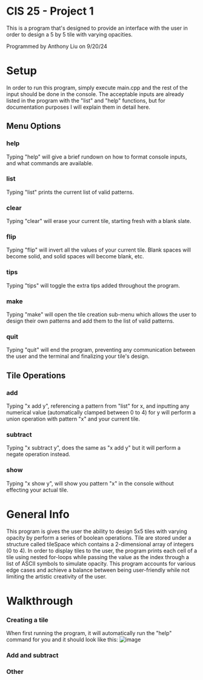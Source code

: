 # CIS 25 - Project 1
This is a program that's designed to provide an interface with the user in order to design a 5 by 5 tile with varying opacities.

Programmed by Anthony Liu on 9/20/24
# Setup
In order to run this program, simply execute main.cpp and the rest of the input should be done in the console.
The acceptable inputs are already listed in the program with the "list" and "help" functions, but for documentation purposes I will explain them in detail here.
## Menu Options
### help
Typing "help" will give a brief rundown on how to format console inputs, and what commands are available.
### list
Typing "list" prints the current list of valid patterns.
### clear
Typing "clear" will erase your current tile, starting fresh with a blank slate.
### flip
Typing "flip" will invert all the values of your current tile. Blank spaces will become solid, and solid spaces will become blank, etc.
### tips
Typing "tips" will toggle the extra tips added throughout the program.
### make
Typing "make" will open the tile creation sub-menu which allows the user to design their own patterns and add them to the list of valid patterns.
### quit
Typing "quit" will end the program, preventing any communication between the user and the terminal and finalizing your tile's design.
## Tile Operations
### add
Typing "x add y", referencing a pattern from "list" for x, and inputting any numerical value (automatically clamped between 0 to 4) for y will perform a union operation with pattern "x" and your current tile.
### subtract
Typing "x subtract y", does the same as "x add y" but it will perform a negate operation instead.
### show
Typing "x show y", will show you pattern "x" in the console without effecting your actual tile.
# General Info
This program is gives the user the ability to design 5x5 tiles with varying opacity by perform a series of boolean operations. Tile are stored under a structure called tileSpace which contains a 2-dimensional array of integers (0 to 4). In order to display tiles to the user, the program prints each cell of a tile using nested for-loops while passing the value as the index through a list of ASCII symbols to simulate opacity. This program accounts for various edge cases and achieve a balance between being user-friendly while not limiting the artistic creativity of the user.
# Walkthrough
### Creating a tile
When first running the program, it will automatically run the "help" command for you and it should look like this:
![image](https://github.com/user-attachments/assets/8418cb5d-1da2-4a7c-bb9e-adf6b5c9d1f3)

### Add and subtract

### Other
